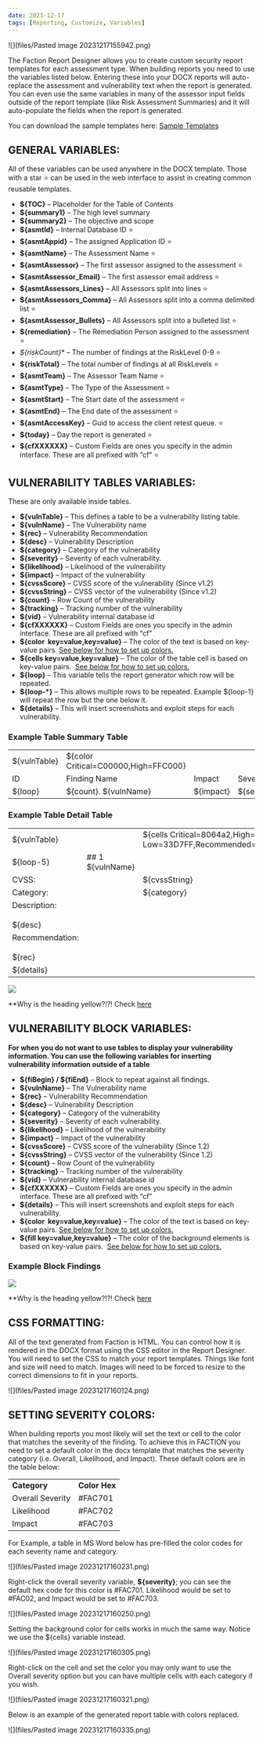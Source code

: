 ```yaml
---
date: 2023-12-17
tags: [Reporting, Customize, Variables]
---
```

![](files/Pasted image 20231217155942.png)

The Faction Report Designer allows you to create custom security report templates for each assessment type. When building reports you need to use the variables listed below. Entering these into your DOCX reports will auto-replace the assessment and vulnerability text when the report is generated. You can even use the same variables in many of the assessor input fields outside of the report template (like Risk Assessment Summaries) and it will auto-populate the fields when the report is generated.

You can download the sample templates here:
 [Sample Templates](https://github.com/factionsecurity/report_templates) 
 
## GENERAL VARIABLES:

All of these variables can be used anywhere in the DOCX template. Those with a star ⭐️ can be used in the web interface to assist in creating common reusable templates.

- **${TOC}** – Placeholder for the Table of Contents
- **${summary1}** – The high level summary
- **${summary2}** – The objective and scope
- **${asmtId}** – Internal Database ID ⭐️
- **${asmtAppid}** – The assigned Application ID ⭐️
- **${asmtName}** – The Assessment Name ⭐️
- **${asmtAssessor}** – The first assessor assigned to the assessment ⭐️
- **${asmtAssessor_Email}** – The first assessor email address ⭐️
- **${asmtAssessors_Lines}** – All Assessors split into lines ⭐️
- **${asmtAssessors_Comma}** – All Assessors split into a comma delimited list ⭐️
- **${asmtAssessor_Bullets}** – All Assessors split into a bulleted list ⭐️
- **${remediation}** – The Remediation Person assigned to the assessment ⭐️
- **${riskCount*}** – The number of findings at the RiskLevel 0-9 ⭐️
- **${riskTotal}** – The total number of findings at all RiskLevels ⭐️
- **${asmtTeam}** – The Assessor Team Name ⭐️
- **${asmtType}** – The Type of the Assessment ⭐️
- **${asmtStart}** – The Start date of the assessment ⭐️
- **${asmtEnd}** – The End date of the assessment ⭐️
- **${asmtAccessKey}** – Guid to access the client retest queue. ⭐️
- **${today}** – Day the report is generated ⭐️
- **${cfXXXXXX}** – Custom Fields are ones you specify in the admin interface. These are all prefixed with “cf” ⭐️

## VULNERABILITY TABLES VARIABLES:

These are only available inside tables.

- **${vulnTable}** – This defines a table to be a vulnerability listing table.
- **${vulnName}** – The Vulnerability name
- **${rec}** – Vulnerability Recommendation
- **${desc}** – Vulnerability Description
- **${category}** – Category of the vulnerability
- **${severity}** – Severity of each vulnerability.
- **${likelihood}** – Likelihood of the vulnerability
- **${impact}** – Impact of the vulnerability
- **${cvssScore}** – CVSS score of the vulnerability (Since v1.2)
- **${cvssString}** – CVSS vector of the vulnerability (Since v1.2)
- **${count}** – Row Count of the vulnerability
- **${tracking}** – Tracking number of the vulnerability
- **${vid}** – Vulnerability internal database id
- **${cfXXXXXX}** – Custom Fields are ones you specify in the admin interface. These are all prefixed with “cf”
- **${color  key=value,key=value}** – The color of the text is based on key-value pairs. [See below for how to set up colors.](https://docs.factionsecurity.com/Custom%20Security%20Report%20Templates/#setting-severity-colors)
- **${cells key=value,key=value}** – The color of the table cell is based on key-value pairs.  [See below for how to set up colors.](https://docs.factionsecurity.com/Custom%20Security%20Report%20Templates/#setting-severity-colors)
- **${loop}** – This variable tells the report generator which row will be repeated.
- **${loop-*}** – This allows multiple rows to be repeated. Example ${loop-1} will repeat the row but the one below it.
- **${details}** – This will insert screenshots and exploit steps for each vulnerability.
  
### Example Table Summary Table

|   |   |   |   |
|---|---|---|---|
|${vulnTable}|${color Critical=C00000,High=FFC000}|||
|ID|Finding Name|Impact|Severity|
|${loop}|${count}. ${vulnName}|${impact}|${severity}|

### Example Table Detail Table

|   |   |   |   |
|---|---|---|---|
|${vulnTable}|   |${cells Critical=8064a2,High=c0504d,Medium=e68e00, Low=33D7FF,Recommended=081417,Informational=657376}|   |
|${loop-5}|## 1  ${vulnName}|   |${severity}|
|CVSS:|   |${cvssString}|${cvssScore}|
|Category:|   |${category}|   |
|Description:<br><br>${desc}|   |   |   |
|Recommendation:<br><br>${rec}|   |   |   |
|${details}|   |   |   |

![](files/Pasted%20image%2020240227161500.png)

**Why is the heading yellow?!?! Check [here](/Custom%20Security%20Report%20Templates/#setting-severity-colors)



## VULNERABILITY BLOCK VARIABLES:  
**For when you do not want to use tables to display your vulnerability information. You can use the following variables for inserting vulnerability information outside of a table**

- **${fiBegin} / ${fiEnd}** – Block to repeat against all findings.
- **${vulnName}** – The Vulnerability name
- **${rec}** – Vulnerability Recommendation
- **${desc}** – Vulnerability Description
- **${category}** – Category of the vulnerability
- **${severity}** – Severity of each vulnerability.
- **${likelihood}** – Likelihood of the vulnerability
- **${impact}** – Impact of the vulnerability
- **${cvssScore}** – CVSS score of the vulnerability (Since 1.2)
- **${cvssString}** – CVSS vector of the vulnerability (Since 1.2)
- **${count}** – Row Count of the vulnerability
- **${tracking}** – Tracking number of the vulnerability
- **${vid}** – Vulnerability internal database id
- **${cfXXXXXX}** – Custom Fields are ones you specify in the admin interface. These are all prefixed with “cf”
- **${details}** – This will insert screenshots and exploit steps for each vulnerability.
- **${color  key=value,key=value}** – The color of the text is based on key-value pairs. [See below for how to set up colors.](https://docs.factionsecurity.com/Custom%20Security%20Report%20Templates/#setting-severity-colors)
- **${fill key=value,key=value}** – The color of the background elements is based on key-value pairs.  [See below for how to set up colors.](https://docs.factionsecurity.com/Custom%20Security%20Report%20Templates/#setting-severity-colors)

### Example Block Findings

![](files/Pasted%20image%2020240227160631.png)

**Why is the heading yellow?!?! Check [here](/Custom%20Security%20Report%20Templates/#setting-severity-colors)


## CSS FORMATTING:

All of the text generated from Faction is HTML. You can control how it is rendered in the DOCX format using the CSS editor in the Report Designer. You will need to set the CSS to match your report templates. Things like font and size will need to match. Images will need to be forced to resize to the correct dimensions to fit in your reports.

![](files/Pasted image 20231217160124.png)

## SETTING SEVERITY COLORS:

When building reports you most likely will set the text or cell to the color that matches the severity of the finding. To achieve this in FACTION you need to set a default color in the docx template that matches the severity category (i.e. Overall, Likelihood, and Impact). These default colors are in the table below:

|   |   |
|---|---|
|**Category**|**Color Hex**|
|Overall Severity|#FAC701|
|Likelihood|#FAC702|
|Impact|#FAC703|

For Example, a table in MS Word below has pre-filled the color codes for each severity name and category.

![](files/Pasted image 20231217160231.png)

Right-click the overall severity variable, **${severity}**; you can see the default hex code for this color is #FAC701. Likelihood would be set to #FAC02, and Impact would be set to #FAC703.

![](files/Pasted image 20231217160250.png)

Setting the background color for cells works in much the same way. Notice we use the ${cells} variable instead.

![](files/Pasted image 20231217160305.png)

Right-click on the cell and set the color you may only want to use the Overall severity option but you can have multiple cells with each category if you wish.

![](files/Pasted image 20231217160321.png)

Below is an example of the generated report table with colors replaced.

![](files/Pasted image 20231217160335.png)
